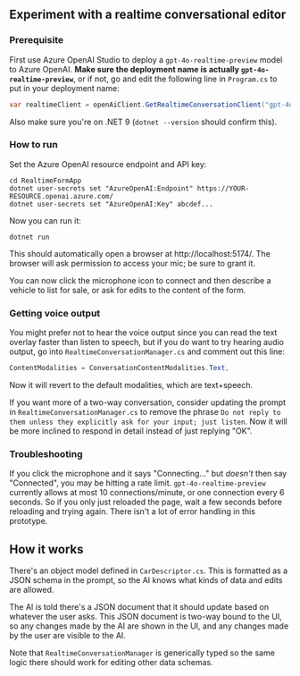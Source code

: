 ## Experiment with a realtime conversational editor

### Prerequisite

First use Azure OpenAI Studio to deploy a `gpt-4o-realtime-preview` model to Azure OpenAI. **Make sure the deployment name is actually `gpt-4o-realtime-preview`**, or if not, go and edit the following line in `Program.cs` to put in your deployment name:

```cs
var realtimeClient = openAiClient.GetRealtimeConversationClient("gpt-4o-realtime-preview");
```

Also make sure you're on .NET 9 (`dotnet --version` should confirm this).

### How to run

Set the Azure OpenAI resource endpoint and API key:

```
cd RealtimeFormApp
dotnet user-secrets set "AzureOpenAI:Endpoint" https://YOUR-RESOURCE.openai.azure.com/
dotnet user-secrets set "AzureOpenAI:Key" abcdef...
```

Now you can run it:

```
dotnet run
```

This should automatically open a browser at http://localhost:5174/. The browser will ask permission to access your mic; be sure to grant it.

You can now click the microphone icon to connect and then describe a vehicle to list for sale, or ask for edits to the content of the form.

### Getting voice output

You might prefer not to hear the voice output since you can read the text overlay faster than listen to speech, but if you do want to try hearing audio output, go into `RealtimeConversationManager.cs` and comment out this line:

```cs
ContentModalities = ConversationContentModalities.Text,
```

Now it will revert to the default modalities, which are text+speech.

If you want more of a two-way conversation, consider updating the prompt in `RealtimeConversationManager.cs` to remove the phrase `Do not reply to them unless they explicitly ask for your input; just listen`. Now it will be more inclined to respond in detail instead of just replying "OK".

### Troubleshooting

If you click the microphone and it says "Connecting..." but *doesn't* then say "Connected", you may be hitting a rate limit. `gpt-4o-realtime-preview` currently allows at most 10 connections/minute, or one connection every 6 seconds. So if you only just reloaded the page, wait a few seconds before reloading and trying again. There isn't a lot of error handling in this prototype.

## How it works

There's an object model defined in `CarDescriptor.cs`. This is formatted as a JSON schema in the prompt, so the AI knows what kinds of data and edits are allowed.

The AI is told there's a JSON document that it should update based on whatever the user asks. This JSON document is two-way bound to the UI, so any changes made by the AI are shown in the UI, and any changes made by the user are visible to the AI.

Note that `RealtimeConversationManager` is generically typed so the same logic there should work for editing other data schemas.
